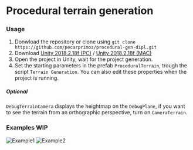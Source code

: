 # Procedural terrain generation
### Usage
1. Donwload the repository or clone using `git clone https://github.com/pecarprimoz/procedural-gen-dipl.git` 
2. Download [Unity 2018.2.18f 
(PC)](https://unity3d.com/get-unity/download?thank-you=update&download_nid=59169&os=Win) / [Unity 2018.2.18f 
(MAC)](https://unity3d.com/get-unity/download?thank-you=update&download_nid=59169&os=Mac)
3. Open the project in Unity, wait for the project generation.
4. Set the starting parameters in the prefab `ProceduralTerrain`, trough the script `Terrain Generation`. You 
can also edit these properties when the project is running.
##### Optional
`DebugTerrainCamera` displays the heightmap on the `DebugPlane`, if you want to see the terrain from an 
orthographic perspective, turn on `CameraTerrain`.
### Examples WIP
![Example1](https://raw.githubusercontent.com/pecarprimoz/procedural-gen-dipl/master/Screens/ex1.png)
![Example2](https://raw.githubusercontent.com/pecarprimoz/procedural-gen-dipl/master/Screens/ex2.png)
